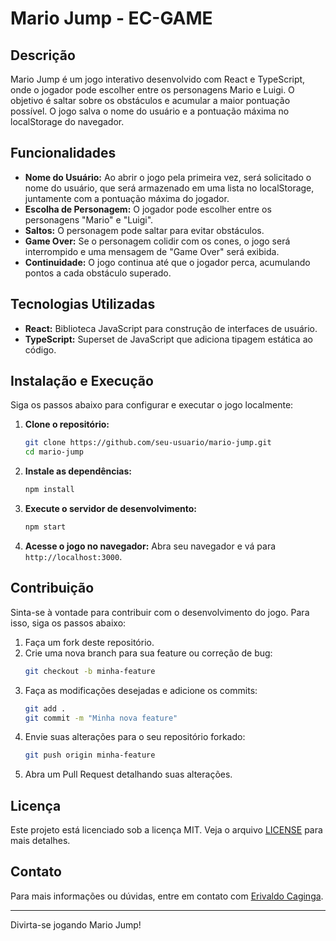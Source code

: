 # Mario Jump - EC-GAME

## Descrição

Mario Jump é um jogo interativo desenvolvido com React e TypeScript, onde o jogador pode escolher entre os personagens Mario e Luigi. O objetivo é saltar sobre os obstáculos e acumular a maior pontuação possível. O jogo salva o nome do usuário e a pontuação máxima no localStorage do navegador.

## Funcionalidades

- **Nome do Usuário:** Ao abrir o jogo pela primeira vez, será solicitado o nome do usuário, que será armazenado em uma lista no localStorage, juntamente com a pontuação máxima do jogador.
- **Escolha de Personagem:** O jogador pode escolher entre os personagens "Mario" e "Luigi".
- **Saltos:** O personagem pode saltar para evitar obstáculos.
- **Game Over:** Se o personagem colidir com os cones, o jogo será interrompido e uma mensagem de "Game Over" será exibida.
- **Continuidade:** O jogo continua até que o jogador perca, acumulando pontos a cada obstáculo superado.

## Tecnologias Utilizadas

- **React:** Biblioteca JavaScript para construção de interfaces de usuário.
- **TypeScript:** Superset de JavaScript que adiciona tipagem estática ao código.

## Instalação e Execução

Siga os passos abaixo para configurar e executar o jogo localmente:

1. **Clone o repositório:**
   ```bash
   git clone https://github.com/seu-usuario/mario-jump.git
   cd mario-jump
   ```

2. **Instale as dependências:**
   ```bash
   npm install
   ```

3. **Execute o servidor de desenvolvimento:**
   ```bash
   npm start
   ```

4. **Acesse o jogo no navegador:**
   Abra seu navegador e vá para `http://localhost:3000`.

## Contribuição

Sinta-se à vontade para contribuir com o desenvolvimento do jogo. Para isso, siga os passos abaixo:

1. Faça um fork deste repositório.
2. Crie uma nova branch para sua feature ou correção de bug:
   ```bash
   git checkout -b minha-feature
   ```
3. Faça as modificações desejadas e adicione os commits:
   ```bash
   git add .
   git commit -m "Minha nova feature"
   ```
4. Envie suas alterações para o seu repositório forkado:
   ```bash
   git push origin minha-feature
   ```
5. Abra um Pull Request detalhando suas alterações.

## Licença

Este projeto está licenciado sob a licença MIT. Veja o arquivo [LICENSE](LICENSE) para mais detalhes.

## Contato

Para mais informações ou dúvidas, entre em contato com [Erivaldo Caginga](mailto:erivaldomalebo2206@gmail.com).

---

Divirta-se jogando Mario Jump!
